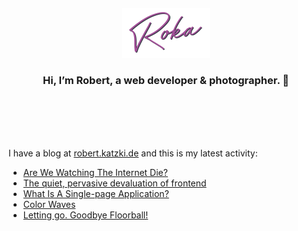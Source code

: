 <div align="center">
  <br>
  <br>
  <br>
  <br>
  <a href="https://robert.katzki.de/">
    <img width="140" src="https://github.com/ro-ka/ro-ka/blob/master/logo.svg" alt="Roka">
  </a>
  <br>
  <h3>Hi, I’m Robert, a web developer & photographer. 👋</h3>
 
  <br>
  <br>
  <br>
  <br>
</div>

I have a blog at [robert.katzki.de](https://robert.katzki.de/) and this is my latest activity:
<!-- BLOG-POST-LIST:START -->
- [Are We Watching The Internet Die?](https://robert.katzki.de/posts/are-we-watching-the-internet-die)
- [The quiet, pervasive devaluation of frontend](https://robert.katzki.de/posts/the-quiet-pervasive-devaluation-of-frontend)
- [What Is A Single-page Application?](https://robert.katzki.de/posts/what-is-a-single-page-application)
- [Color Waves](https://robert.katzki.de/photos/2024/color-waves)
- [Letting go. Goodbye Floorball!](https://robert.katzki.de/posts/letting-go-goodbye-floorball)
<!-- BLOG-POST-LIST:END -->
